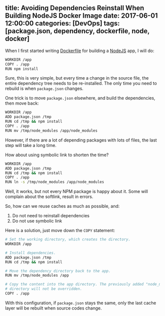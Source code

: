 title: Avoiding Dependencies Reinstall When Building NodeJS Docker Image
date: 2017-06-01 12:00:00
categories: [DevOps]
tags: [package.json, dependency, dockerfile, node, docker]
---

When I first started writing [Dockerfile][] for building a [NodeJS][] app, I will do:

```sh
WORKDIR /app
COPY . /app
RUN npm install
```

Sure, this is very simple, but every time a change in the source file, the entire dependency tree needs to be re-installed. The only time you need to rebuild is when `package.json` changes.

One trick is to move `package.json` elsewhere, and build the dependencies, then move back:

```sh
WORKDIR /app
ADD package.json /tmp
RUN cd /tmp && npm install
COPY . /app
RUN mv /tmp/node_modules /app/node_modules
```

However, if there are a lot of depending packages with lots of files, the last step will take a long time.

How about using symbolic link to shorten the time?

```sh
WORKDIR /app
ADD package.json /tmp
RUN cd /tmp && npm install
COPY . /app
RUN ln -s /tmp/node_modules /app/node_modules
```

Well, it works, but not every NPM package is happy about it. Some will complain about the softlink, result in errors.

So, how can we reuse caches as much as possible, and:

1. Do not need to reinstall dependencies
2. Do not use symbolic link

Here is a solution, just move down the `COPY` statement:

```sh
# Set the working directory, which creates the directory.
WORKDIR /app

# Install dependencies.
ADD package.json /tmp
RUN cd /tmp && npm install

# Move the dependency directory back to the app.
RUN mv /tmp/node_modules /app

# Copy the content into the app directory. The previously added "node_modules"
# directory will not be overridden.
COPY . /app
```

With this configuration, if `package.json` stays the same, only the last cache layer will be rebuilt when source codes change.


[Dockerfile]: https://docs.docker.com/engine/reference/builder/
[NodeJS]: https://nodejs.org/
